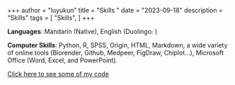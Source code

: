 +++
author = "luyukun"
title = "Skills "
date = "2023-09-18"
description = "Skills"
tags = [
    "Skills",
]
+++

**Languages**: Mandarin (Native), English (Duolingo: )

**Computer Skills**: Python, R, SPSS, Origin, HTML, Markdown, a wide variety of online tools (Biorender, Github, Medpeer, FigDraw, Chiplot…), Microsoft Office (Word, Excel, and PowerPoint).

[Click here to see some of my code]()
